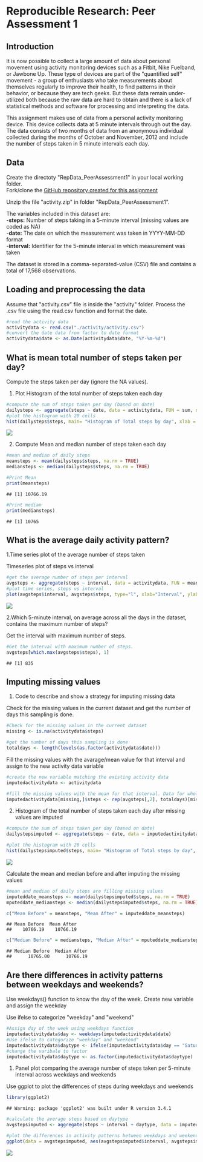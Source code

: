 # Reproducible Research: Peer Assessment 1

## Introduction
It is now possible to collect a large amount of data about personal movement using activity monitoring devices such as a Fitbit, Nike Fuelband, or Jawbone Up. These type of devices are part of the "quantified self" movement - a group of enthusiasts who take measurements about themselves regularly to improve their health, to find patterns in their behavior, or because they are tech geeks. But these data remain under-utilized both because the raw data are hard to obtain and there is a lack of statistical methods and software for processing and interpreting the data.

This assignment makes use of data from a personal activity monitoring device. This device collects data at 5 minute intervals through out the day. The data consists of two months of data from an anonymous individual collected during the months of October and November, 2012 and include the number of steps taken in 5 minute intervals each day.

## Data

Create the directoty "RepData_PeerAssessment1" in your local working folder.  
Fork/clone the [GitHub repository created for this assignment](https://github.com/rdpeng/RepData_PeerAssessment1)

Unzip the file "activity.zip" in folder "RepData_PeerAssessment1".

The variables included in this dataset are:  
  -**steps:** Number of steps taking in a 5-minute interval (missing values are coded as NA)  
  -**date:** The date on which the measurement was taken in YYYY-MM-DD format  
  -**interval:** Identifier for the 5-minute interval in which measurement was taken  
  
The dataset is stored in a comma-separated-value (CSV) file and contains a total of 17,568 observations.
  
## Loading and preprocessing the data

Assume that "activity.csv" file is inside the "activity" folder. Process the .csv file using the read.csv function and format the date.


```r
#read the activity data
activitydata <- read.csv("./activity/activity.csv")
#convert the date data from factor to date format
activitydata$date <- as.Date(activitydata$date, "%Y-%m-%d")
```

## What is mean total number of steps taken per day?

Compute the steps taken per day (ignore the NA values).

1. Plot Histogram of the total number of steps taken each day


```r
#compute the sum of steps taken per day (based on date)
dailysteps <- aggregate(steps ~ date, data = activitydata, FUN = sum, na.rm = TRUE)
#plot the histogram with 20 cells
hist(dailysteps$steps, main= "Histogram of Total steps by day", xlab = "Total steps by day", col = "red", breaks = 20)
```

![](PA1_template_files/figure-html/unnamed-chunk-2-1.png)<!-- -->

2. Compute Mean and median number of steps taken each day


```r
#mean and median of daily steps
meansteps <- mean(dailysteps$steps, na.rm = TRUE)
mediansteps <- median(dailysteps$steps, na.rm = TRUE)

#Print Mean
print(meansteps)
```

```
## [1] 10766.19
```


```r
#Print median
print(mediansteps)
```

```
## [1] 10765
```

## What is the average daily activity pattern?

1.Time series plot of the average number of steps taken

Timeseries plot of steps vs interval 


```r
#get the average number of steps per interval
avgsteps <- aggregate(steps ~ interval, data = activitydata, FUN = mean, na.rm=TRUE)
#plot time series, steps vs interval
plot(avgsteps$interval, avgsteps$steps, type="l", xlab="Interval", ylab="Steps",main="Average Daily Number of Steps by Interval")
```

![](PA1_template_files/figure-html/unnamed-chunk-5-1.png)<!-- -->

2.Which 5-minute interval, on average across all the days in the dataset, contains the maximum number of steps?

Get the interval with maximum number of steps.


```r
#Get the interval with maximum number of steps.
avgsteps[which.max(avgsteps$steps), 1]
```

```
## [1] 835
```

## Imputing missing values

1. Code to describe and show a strategy for imputing missing data

Check for the missing values in the current dataset and get the number of days this sampling is done.


```r
#Check for the missing values in the current dataset
missing <- is.na(activitydata$steps)

#get the number of days this sampling is done
totaldays <- length(levels(as.factor(activitydata$date)))
```

Fill the missing values with the avarage/mean value for that interval and assign to the new activity data variable


```r
#create the new variable matching the existing activity data
imputedactivitydata <- activitydata

#fill the missing values with the mean for that interval. Data for whole day is missing so we can use the rep to fill in the missing data
imputedactivitydata[missing,]$steps <- rep(avgsteps[,2], totaldays)[missing]
```

2. Histogram of the total number of steps taken each day after missing values are imputed


```r
#compute the sum of steps taken per day (based on date)
dailystepsimputed <- aggregate(steps ~ date, data = imputedactivitydata, FUN = sum)

#plot the histogram with 20 cells
hist(dailystepsimputed$steps, main= "Histogram of Total steps by day", xlab = "Total steps by day", col = "red", breaks = 20)
```

![](PA1_template_files/figure-html/unnamed-chunk-9-1.png)<!-- -->

Calculate the mean and median before and after imputing the missing values


```r
#mean and median of daily steps are filling missing values
imputeddate_meansteps <- mean(dailystepsimputed$steps, na.rm = TRUE)
mputeddate_mediansteps <- median(dailystepsimputed$steps, na.rm = TRUE)

c("Mean Before" = meansteps, "Mean After" = imputeddate_meansteps)
```

```
## Mean Before  Mean After 
##    10766.19    10766.19
```

```r
c("Median Before" = mediansteps, "Median After" = mputeddate_mediansteps)
```

```
## Median Before  Median After 
##      10765.00      10766.19
```

## Are there differences in activity patterns between weekdays and weekends?

Use weekdays() function to know the day of the week. Create new variable and assign the weekday

Use ifelse to categorize "weekday" and "weekend"


```r
#Assign day of the week using weekdays function
imputedactivitydata$day <- weekdays(imputedactivitydata$date)
#Use ifelse to categorize "weekday" and "weekend"
imputedactivitydata$daytype <- ifelse(imputedactivitydata$day == "Saturday" | imputedactivitydata$day == "Sunday", "Weekend", "Weekday")
#change the varibale to factor
imputedactivitydata$daytype <- as.factor(imputedactivitydata$daytype)
```

1. Panel plot comparing the average number of steps taken per 5-minute interval across weekdays and weekends

Use ggplot to plot the differences of steps during weekdays and weekends


```r
library(ggplot2)
```

```
## Warning: package 'ggplot2' was built under R version 3.4.1
```

```r
#calculate the average steps based on daytype
avgstepsimputed <- aggregate(steps ~ interval + daytype, data = imputedactivitydata, FUN = mean)

#plot the differences in activity patterns between weekdays and weekends
ggplot(data = avgstepsimputed, aes(avgstepsimputed$interval, avgstepsimputed$steps, type =daytype)) + facet_grid(daytype ~ .) + geom_line() + ggtitle("Weekday vs. Weekend (Avg. Steps)") + xlab("Interval") + ylab("Number of steps") + theme(plot.title = element_text(hjust = 0.5))
```

![](PA1_template_files/figure-html/unnamed-chunk-12-1.png)<!-- -->

